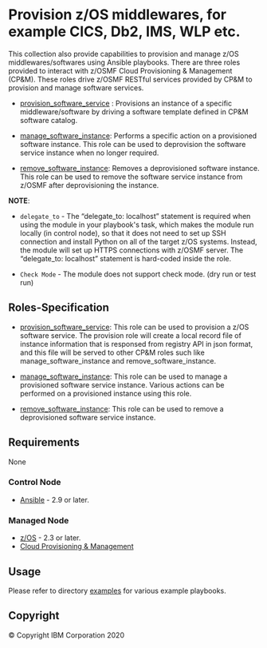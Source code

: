 # Provision z/OS middlewares, for example CICS, Db2, IMS, WLP etc.

This collection also provide capabilities to provision and manage z/OS middlewares/softwares using Ansible playbooks. There are three roles provided to interact with z/OSMF Cloud Provisioning & Management (CP&M). These roles drive z/OSMF RESTful services provided by CP&M to provision and manage software services.

- [provision_software_service](../roles/provision_software_service) : Provisions an instance of a specific middleware/software by driving a software template defined in CP&M software catalog.

- [manage_software_instance](../roles/manage_software_instance): Performs a specific action on a provisioned software instance. This role can be used to deprovision the software service instance when no longer required.

- [remove_software_instance](../roles/remove_software_instance): Removes a deprovisioned software instance. This role can be used to remove the software service instance from z/OSMF after deprovisioning the instance.

**NOTE**:

- `delegate_to` - The “delegate_to: localhost” statement is required when using the module in your playbook's task, which makes the module run locally (in control node), so that it does not need to set up SSH connection and install Python on all of the target z/OS systems. Instead, the module will set up HTTPS connections with z/OSMF server. The “delegate_to: localhost” statement is hard-coded inside the role.

- `Check Mode` - The module does not support check mode. (dry run or test run)

## Roles-Specification

- [provision_software_service](../roles/provision_software_service/README.md): This role can be used to provision a z/OS software service. The provision role will create a local record file of instance information that is responsed from registry API in json format, and this file will be served to other CP&M roles such like manage_software_instance and
remove_software_instance.

- [manage_software_instance](../roles/manage_software_instance/README.md): This role can be used to manage a provisioned software service instance. Various actions can be performed on a provisioned instance using this role.

- [remove_software_instance](../roles/remove_software_instance/README.md): This role can be used to remove a deprovisioned software service instance.

## Requirements

None

### Control Node

- [Ansible](https://docs.ansible.com/ansible/latest/installation_guide/intro_installation.html) - 2.9 or later.

### Managed Node

- [z/OS](https://www.ibm.com/support/knowledgecenter/SSLTBW_2.3.0/com.ibm.zos.v2r3/en/homepage.html) - 2.3 or later.
- [Cloud Provisioning & Management](https://www.ibm.com/support/z-content-solutions/cloud-provisioning)

## Usage

Please refer to directory [examples](../examples/README.md) for various example playbooks.

## Copyright

© Copyright IBM Corporation 2020
